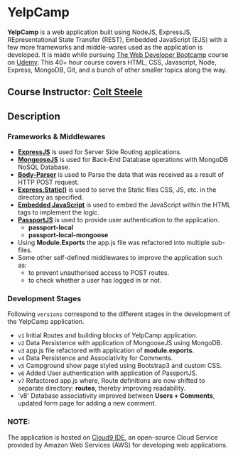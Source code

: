 # YelpCamp

**YelpCamp** is a web application built using NodeJS, ExpressJS, REpresentational State Transfer (REST), Embedded JavaScript (EJS) with a few more frameworks and middle-wares used as the application is developed. It is made while pursuing [The Web Developer Bootcamp](https://www.udemy.com/the-web-developer-bootcamp/) course on [Udemy](https://www.udemy.com/). This 40+ hour course covers HTML, CSS, Javascript, Node, Express, MongoDB, Git, and a bunch of other smaller topics along the way.

## Course Instructor: [Colt Steele](https://www.linkedin.com/in/coltsteele/)

## Description

### Frameworks & Middlewares

* **[ExpressJS](https://expressjs.com/)** is used for Server Side Routing applications.
* **[MongooseJS](http://mongoosejs.com/)** is used for Back-End Database operations with MongoDB NoSQL Database.
* **[Body-Parser](https://github.com/expressjs/body-parser/)** is used to Parse the data that was received as a result of HTTP POST request.
* **[Express.Static()](https://expressjs.com/en/starter/static-files.html)** is used to serve the Static files CSS, JS, etc. in the directory as specified.
* **[Embedded JavaScript]()** is used to embed the JavaScript within the HTML tags to implement the logic.
* **[PassportJS](www.passportjs.org/)** is used to provide user authentication to the application.
	* **passport-local**
	* **passport-local-mongoose**
* Using **Module.Exports** the app.js file was refactored into multiple sub-files.
* Some other self-defined middlewares to improve the application such as:
	* to prevent unauthorised access to POST routes.
	* to check whether a user has logged in or not.

### Development Stages

Following `versions` correspond to the different stages in the development of the YelpCamp application.

* `v1`  Initial Routes and building blocks of YelpCamp application.
* `v2`  Data Persistence with application of MongooseJS using MongoDB. 
* `v3`  app.js file refactored with application of **module.exports**.
* `v4`  Data Persistence and Associativity for Comments.
* `v5`  Campground show page styled using Bootstrap3 and custom CSS.
* `v6`  Added User authentication with application of PassportJS.
* `v7`  Refactored app.js where, Route definitions are now shifted to separate directory: **routes**, thereby improving readability.
* 'v8'  Database associativity improved between **Users + Comments**, updated form page for adding a new comment.

### NOTE:

The application is hosted on [Cloud9 IDE](https://aws.amazon.com/cloud9/), an open-source Cloud Service provided by Amazon Web Services (AWS) for developing web applications.